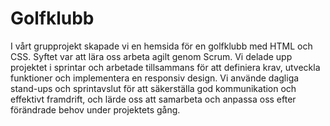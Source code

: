 # Golfklubb

I vårt grupprojekt skapade vi en hemsida för en golfklubb med HTML och CSS. Syftet var att lära oss arbeta agilt genom Scrum. 
Vi delade upp projektet i sprintar och arbetade tillsammans för att definiera krav, utveckla funktioner och implementera en responsiv design. 
Vi använde dagliga stand-ups och sprintavslut för att säkerställa god kommunikation och effektivt framdrift, och lärde oss att samarbeta och anpassa oss efter förändrade behov under projektets gång.
<br>

## 

